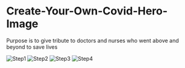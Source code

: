 # Create-Your-Own-Covid-Hero-Image

Purpose is to give tribute to doctors and nurses who went above and beyond to save lives


![Step1](https://user-images.githubusercontent.com/27633002/221359469-fc5cc2a9-b0cb-4ef0-be02-70aaac1ef55d.JPG)
![Step2](https://user-images.githubusercontent.com/27633002/221359471-48beb0d9-33b6-4add-b5d0-1c65bc01987b.JPG)
![Step3](https://user-images.githubusercontent.com/27633002/221359474-6a1eeccf-6c0a-4a32-a35e-7a658b404176.JPG)
![Step4](https://user-images.githubusercontent.com/27633002/221359475-0c692576-2891-4733-8f04-aef71ead3ca8.JPG)
